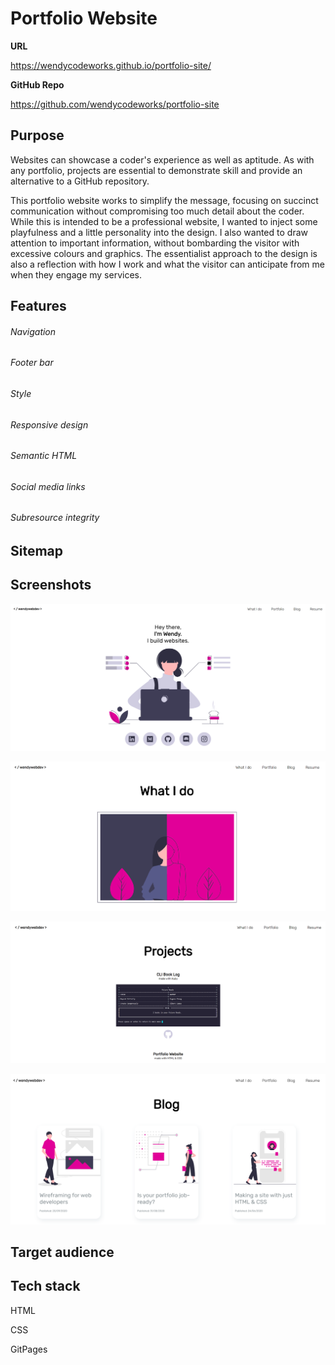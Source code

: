 # Portfolio Website

**URL**

https://wendycodeworks.github.io/portfolio-site/



**GitHub Repo**

https://github.com/wendycodeworks/portfolio-site



## Purpose

Websites can showcase a coder's experience as well as aptitude. As with any portfolio, projects are essential to demonstrate skill and provide an alternative to a GitHub repository. 

This portfolio website works to simplify the message, focusing on succinct communication without compromising too much detail about the coder. While this is intended to be a professional website, I wanted to inject some playfulness and a little personality into the design. I also wanted to draw attention to important information, without bombarding the visitor with excessive colours and graphics. The essentialist approach to the design is also a reflection with how I work and what the visitor can anticipate from me when they engage my services.

## Features

###### Navigation

###### Footer bar	

###### Style

###### Responsive design

###### Semantic HTML

###### Social media links

###### Subresource integrity


## Sitemap



## Screenshots

![Home page](.\assets\portfolio-img\portfolio-site-homepage.png)

![About me page](.\assets\portfolio-img\portfolio-site-aboutpage.png)

![Portfolio page](.\assets\portfolio-img\portfolio-site-projectspage.png)

![Blog page](.\assets\portfolio-img\portfolio-site-blog.png)

## Target audience



## Tech stack

HTML

CSS

GitPages